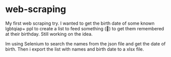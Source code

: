 # web-scraping

My first web scraping try. I wanted to get the birth date of some known lgbtqiap+ ppl to create a list to feed something (🤷) to get them remembered at their birthday. Still working on the idea.

Im using Selenium to search the names from the json file and get the date of birth. Then i export the list with names and birth date to a xlsx file.
